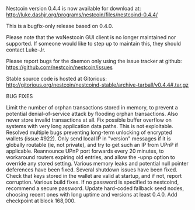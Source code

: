 Nestcoin version 0.4.4 is now available for download at:
http://luke.dashjr.org/programs/nestcoin/files/nestcoind-0.4.4/

This is a bugfix-only release based on 0.4.0.

Please note that the wxNestcoin GUI client is no longer maintained nor supported. If someone would like to step up to maintain this, they should contact Luke-Jr.

Please report bugs for the daemon only using the issue tracker at github:
https://github.com/nestcoin/nestcoin/issues

Stable source code is hosted at Gitorious:
http://gitorious.org/nestcoin/nestcoind-stable/archive-tarball/v0.4.4#.tar.gz

BUG FIXES

Limit the number of orphan transactions stored in memory, to prevent a potential denial-of-service attack by flooding orphan transactions. Also never store invalid transactions at all.
Fix possible buffer overflow on systems with very long application data paths. This is not exploitable.
Resolved multiple bugs preventing long-term unlocking of encrypted wallets (issue #922).
Only send local IP in "version" messages if it is globally routable (ie, not private), and try to get such an IP from UPnP if applicable.
Reannounce UPnP port forwards every 20 minutes, to workaround routers expiring old entries, and allow the -upnp option to override any stored setting.
Various memory leaks and potential null pointer deferences have been
fixed.
Several shutdown issues have been fixed.
Check that keys stored in the wallet are valid at startup, and if not,
report corruption.
Various build fixes.
If no password is specified to nestcoind, recommend a secure password.
Update hard-coded fallback seed nodes, choosing recent ones with long uptime and versions at least 0.4.0.
Add checkpoint at block 168,000.

